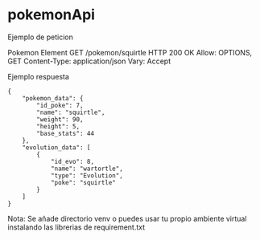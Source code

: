 # pokemonApi

Ejemplo de peticion

Pokemon Element
GET /pokemon/squirtle
HTTP 200 OK
Allow: OPTIONS, GET
Content-Type: application/json
Vary: Accept


Ejemplo respuesta 
```
{
    "pokemon_data": {
        "id_poke": 7,
        "name": "squirtle",
        "weight": 90,
        "height": 5,
        "base_stats": 44
    },
    "evolution_data": [
        {
            "id_evo": 8,
            "name": "wartortle",
            "type": "Evolution",
            "poke": "squirtle"
        }
    ]
}
```

Nota: Se añade directorio venv o puedes usar tu propio ambiente virtual instalando las librerias de requirement.txt
